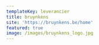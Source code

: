 ```yaml
---
templateKey: leverancier
title: bruynkens
site: 'https://bruynkens.be/home'
featured: true
image: /images/bruynkens_logo.jpg
---
```



